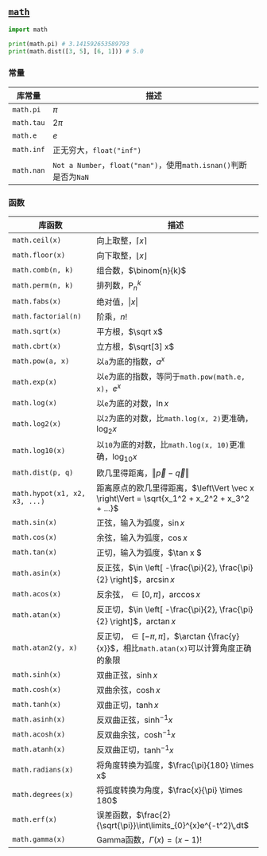 ## [`math`](https://docs.python.org/3/library/math.html)

```python
import math

print(math.pi) # 3.141592653589793
print(math.dist([3, 5], [6, 1])) # 5.0
```

### 常量

| 库常量     | 描述                                                         |
| ---------- | ------------------------------------------------------------ |
| `math.pi`  | $\pi$                                                        |
| `math.tau` | $2\pi$                                                       |
| `math.e`   | $e$                                                          |
| `math.inf` | 正无穷大，`float("inf")`                                     |
| `math.nan` | `Not a Number`，`float("nan")`，使用`math.isnan()`判断是否为`NaN` |

### 函数

| 库函数                        | 描述                                                         |
| ----------------------------- | ------------------------------------------------------------ |
| `math.ceil(x)`                | 向上取整，$\left\lceil x \right\rceil$                       |
| `math.floor(x)`               | 向下取整，$\left\lfloor x \right\rfloor$                     |
| `math.comb(n, k)`             | 组合数，$\binom{n}{k}$                                       |
| `math.perm(n, k)`             | 排列数，$\mathrm{P}_n^k$                                     |
| `math.fabs(x)`                | 绝对值，$\left\vert x \right\vert$                           |
| `math.factorial(n)`           | 阶乘，$n!$                                                   |
| `math.sqrt(x)`                | 平方根，$\sqrt x$                                            |
| `math.cbrt(x)`                | 立方根，$\sqrt[3] x$                                         |
| `math.pow(a, x)`              | 以`a`为底的指数，$a^x$                                       |
| `math.exp(x)`                 | 以`e`为底的指数，等同于`math.pow(math.e, x)`，$e^x$          |
| `math.log(x)`                 | 以`e`为底的对数，$\ln x$                                     |
| `math.log2(x)`                | 以`2`为底的对数，比`math.log(x, 2)`更准确，$\log_2 x$        |
| `math.log10(x)`               | 以`10`为底的对数，比`math.log(x, 10)`更准确，$\log_{10} x$   |
| `math.dist(p, q)`             | 欧几里得距离，$\left\Vert \vec p - \vec q \right\Vert$       |
| `math.hypot(x1, x2, x3, ...)` | 距离原点的欧几里得距离，$\left\Vert \vec x \right\Vert = \sqrt{x_1^2 + x_2^2 + x_3^2 + ...}$ |
| `math.sin(x)`                 | 正弦，输入为弧度，$\sin x$                                   |
| `math.cos(x)`                 | 余弦，输入为弧度，$\cos x$                                   |
| `math.tan(x)`                 | 正切，输入为弧度，$\tan x $                                  |
| `math.asin(x)`                | 反正弦，$\in \left[ -\frac{\pi}{2}, \frac{\pi}{2} \right]$，$\arcsin x$ |
| `math.acos(x)`                | 反余弦，$\in \left[ 0, \pi \right]$，$\arccos x$             |
| `math.atan(x)`                | 反正切，$\in \left[ -\frac{\pi}{2}, \frac{\pi}{2} \right]$，$\arctan x$ |
| `math.atan2(y, x)`            | 反正切，$\in \left[ -\pi, \pi \right]$，$\arctan {\frac{y}{x}}$，相比`math.atan(x)`可以计算角度正确的象限 |
| `math.sinh(x)`                | 双曲正弦，$\sinh x$                                          |
| `math.cosh(x)`                | 双曲余弦，$\cosh x$                                          |
| `math.tanh(x)`                | 双曲正切，$\tanh x$                                          |
| `math.asinh(x)`               | 反双曲正弦，$\sinh^{-1}x$                                    |
| `math.acosh(x)`               | 反双曲余弦，$\cosh^{-1}x$                                    |
| `math.atanh(x)`               | 反双曲正切，$\tanh^{-1}x$                                    |
| `math.radians(x)`             | 将角度转换为弧度，$\frac{\pi}{180} \times x$                 |
| `math.degrees(x)`             | 将弧度转换为角度，$\frac{x}{\pi} \times 180$                 |
| `math.erf(x)`                 | 误差函数，$\frac{2}{\sqrt{\pi}}\int\limits_{0}^{x}e^{-t^2}\,dt$ |
| `math.gamma(x)`               | Gamma函数，$\Gamma(x)=(x-1)!$                                |

